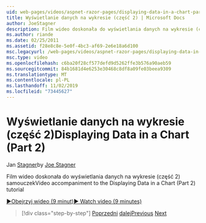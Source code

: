 ```yaml
---
uid: web-pages/videos/aspnet-razor-pages/displaying-data-in-a-chart-part-2
title: Wyświetlanie danych na wykresie (część 2) | Microsoft Docs
author: JoeStagner
description: Film wideo doskonała do wyświetlania danych na wykresie (część 2) samouczek
ms.author: riande
ms.date: 02/25/2011
ms.assetid: f28e8c8e-5e0f-4bc3-af69-2e6e18a6d100
msc.legacyurl: /web-pages/videos/aspnet-razor-pages/displaying-data-in-a-chart-part-2
msc.type: video
ms.openlocfilehash: c6ba20f28cf577defd9d5262ffe3b576a90aeb59
ms.sourcegitcommit: 84b1681d4e6253e30468c8df8a09fe03beea9309
ms.translationtype: MT
ms.contentlocale: pl-PL
ms.lasthandoff: 11/02/2019
ms.locfileid: "73445627"
---
```

# <a name="displaying-data-in-a-chart-part-2"></a><span data-ttu-id="84ff2-103">Wyświetlanie danych na wykresie (część 2)</span><span class="sxs-lookup"><span data-stu-id="84ff2-103">Displaying Data in a Chart (Part 2)</span></span>

<span data-ttu-id="84ff2-104">Jan [Stagner](https://github.com/JoeStagner)</span><span class="sxs-lookup"><span data-stu-id="84ff2-104">by [Joe Stagner](https://github.com/JoeStagner)</span></span>

<span data-ttu-id="84ff2-105">Film wideo doskonała do wyświetlania danych na wykresie (część 2) samouczek</span><span class="sxs-lookup"><span data-stu-id="84ff2-105">Video accompaniment to the Displaying Data in a Chart (Part 2) tutorial</span></span>

<span data-ttu-id="84ff2-106">[&#9654;Obejrzyj wideo (9 minut)](https://channel9.msdn.com/Blogs/ASP-NET-Site-Videos/displaying-data-in-a-chart-(part-2))</span><span class="sxs-lookup"><span data-stu-id="84ff2-106">[&#9654; Watch video (9 minutes)](https://channel9.msdn.com/Blogs/ASP-NET-Site-Videos/displaying-data-in-a-chart-(part-2))</span></span>

> [!div class="step-by-step"]
> <span data-ttu-id="84ff2-107">[Poprzedni](displaying-data-in-a-chart-part-1.md)
> [dalej](working-with-files.md)</span><span class="sxs-lookup"><span data-stu-id="84ff2-107">[Previous](displaying-data-in-a-chart-part-1.md)
[Next](working-with-files.md)</span></span>
